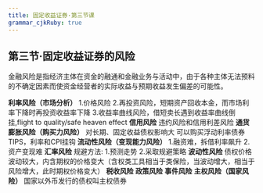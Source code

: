 ```yaml
---
title: 固定收益证券·第三节课
grammar_cjkRuby: true
---
```

## 第三节·固定收益证券的风险
金融风险是指经济主体在资金的融通和金融业务与活动中，由于各种主体无法预料的不确定因素而使资金经营者的实际收益与预期收益发生偏差的可能性。

**利率风险（市场分析）**
1.价格风险
2.再投资风险，短期资产回收本金，而市场利率下降时再投资收益率下降
3.收益率曲线风险，借短卖长遇到收益率曲线倒挂,flight to quality/safe heaven effect
**信用风险**
违约风险和信用利差风险
**通货膨胀风险（购买力风险）**
对长期、固定收益债权影响大
可以购买浮动利率债券
TIPS，利率和CPI挂钩
**流动性风险（变现能力风险）**
1.融资难，拆借利率飙升
2.资产变现难
**汇率风险**
规避方法:
1.预测走势
2.采取规避策略
**波动性风险**
债权价格波动较大，内含期权的价格变大（含权类工具相当于类保险，当波动增大，相当于风险增大，此时期权价格变大）
**税收风险**
**政策风险**
**事件风险**
**主权风险（国家风险）**
国家以外币发行的债权叫主权债券

